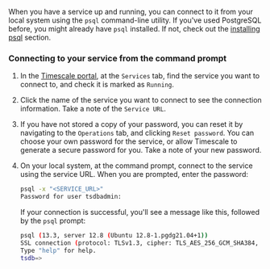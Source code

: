 When you have a service up and running, you can connect to it from your local
system using the `psql` command-line utility. If you've used PostgreSQL before,
you might already have `psql` installed. If not, check out the [installing
psql][install-psql] section.

<Procedure>

### Connecting to your service from the command prompt

1.  In the [Timescale portal][tsc-portal], at the `Services` tab, find the
    service you want to connect to, and check it is marked as `Running`.
1.  Click the name of the service you want to connect to see the connection
    information. Take a note of the `Service URL`.
1.  [](#)<Optional /> If you have not stored a copy of your password, you can
    reset it by navigating to the `Operations` tab, and clicking
    `Reset password`. You can choose your own password for the service, or allow
    Timescale to generate a secure password for you. Take a note of your new
    password.
1.  On your local system, at the command prompt, connect to the service using
    the service URL. When you are prompted, enter the password:

    ```bash
    psql -x "<SERVICE_URL>"
    Password for user tsdbadmin:
    ```

    If your connection is successful, you'll see a message like this, followed
    by the `psql` prompt:

    ```bash
    psql (13.3, server 12.8 (Ubuntu 12.8-1.pgdg21.04+1))
    SSL connection (protocol: TLSv1.3, cipher: TLS_AES_256_GCM_SHA384, bits: 256, compression: off)
    Type "help" for help.
    tsdb=>
    ```

</Procedure>

[install-psql]: /use-timescale/:currentVersion:/integrations/query-admin/about-psql/
[tsc-portal]: https://console.cloud.timescale.com/

